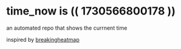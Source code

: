 # time_now is (( 1730566800178 ))

an automated repo that shows the currnent time

inspired by [breakingheatmap](https://github.com/breakingheatmap/breakingheatmap)